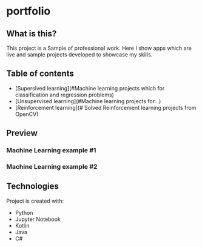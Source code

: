 # portfolio

## What is this?
This project is a Sample of professional work. Here I show apps which are live and sample projects developed to showcase my skills.

## Table of contents
* [Supersived learning](#Machine learning projects which for classification and regression problems)
* [Unsupervised learning](#Machine learning projects for...)
* [Reinforcement learning](# Solved Reinforcement learning projects from OpenCV)

## Preview

### Machine Learning example #1


### Machine Learning example #2

	
## Technologies
Project is created with:
* Python
* Jupyter Notebook
* Kotlin
* Java
* C#
